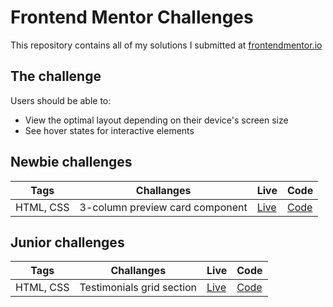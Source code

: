 # Frontend Mentor Challenges

This repository contains all of my solutions I submitted at [frontendmentor.io ](https://www.frontendmentor.io/)

## The challenge

Users should be able to:

- View the optimal layout depending on their device's screen size
- See hover states for interactive elements

## Newbie challenges

| Tags  | Challanges | Live|  Code|
| --- | -- |  -- | --  | 
| HTML, CSS      | 3-column preview card component  | [Live](https://3-column-preview-card-kzaleskaa.netlify.app/) | [Code](https://github.com/kzaleskaa/frontend-mentor-solutions/tree/main/3-column-preview-card) |


## Junior challenges
| Tags  | Challanges | Live|  Code|
| --- | -- |  -- | --  | 
| HTML, CSS      | Testimonials grid section | [Live](https://testimonials-grid-section-kzaleskaa.netlify.app/) | [Code](https://github.com/kzaleskaa/frontend-mentor-solutions/tree/main/testimonials-grid-section) |

